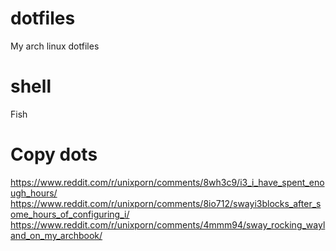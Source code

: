 # dotfiles
My arch linux dotfiles

# shell
Fish

# Copy dots
https://www.reddit.com/r/unixporn/comments/8wh3c9/i3_i_have_spent_enough_hours/
https://www.reddit.com/r/unixporn/comments/8io712/swayi3blocks_after_some_hours_of_configuring_i/
https://www.reddit.com/r/unixporn/comments/4mmm94/sway_rocking_wayland_on_my_archbook/
